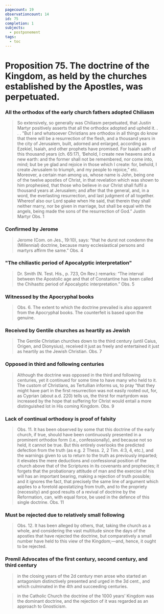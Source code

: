 ```yaml
---
pagecount: 19
observationcount: 14
id: 75
completion: 1
subjects:
  - postponement
tags:
  - toc
---
```

# Proposition 75. The doctrine of the Kingdom, as held by the churches established by the Apostles, was perpetuated.
### All the orthodox of the early church fathers adopted Chiliasm
>So extensively, so generally was Chiliasm perpetuated, that Justin Martyr positively asserts that all the orthodox adopted and upheld it.
> . . .
>"But I and whatsoever Christians are orthodox in all things do know that there will be a resurrection of the flesh, and a thousand years in the city of Jerusalem, built, adorned and enlarged, according as Ezekiel, Isaiah, and other prophets have promised. For Isaiah saith of this thousand years (ch. 65:17), ‘Behold, I create new heavens and a new earth: and the former shall not be remembered, nor come into, mind; but be ye glad and rejoice in those which I create: for, behold, I create Jerusalem to triumph, and my people to rejoice,” etc. Moreover, a certain man among us, whose name is John, being one of the twelve apostles of Christ, in that revelation which was shown to him prophesied, that those who believe in our Christ shall fulfil a thousand years at Jerusalem; and after that the general, and, in a word, the everlasting resurrection, and last judgment of all together. Whereof also our Lord spake when He said, that therein they shall neither marry, nor be given in marriage, but shall be equal with the angels, being made the sons of the resurrection of God.”
>Justin Martyr Obs. 1
### Confirmed by Jerome
>Jerome (Com. on Jes., 19:10), says: “that he durst not condemn the (Millennial) doctrine, because many ecclesiastical persons and martyrs affirm the same.”
>Obs. 4
### "The chiliastic period of Apocalyptic interpretation"
>Dr. Smith (N. Test. His., p. 723, On Rev.) remarks: “The interval between the Apostolic age and that of Constantine has been called the Chihasttc period of Apocalyptic interpretation.”
>Obs. 5
### Witnessed by the Apocryphal books
>Obs. 6. The extent to which the doctrine prevailed is also apparent from the Apocryphal books. The counterfeit is based upon the genuine.
### Received by Gentile churches as heartily as Jewish
>The Gentile Christian churches down to the third century (until Caius, Origen, and Dionysius), received it just as freely and entertained it just as heartily as the Jewish Christian.
>Obs. 7
### Opposed in third and following centuries
>Although the doctrine was opposed in the third and following centuries, yet it continued for some time to have many who held to it. The custom of Christians, as Tertullian informs us, to pray “that they might have part in the first resurrection was not easily rooted out, for, as Cyprian (about a.d. 220) tells us, the thirst for martyrdom was increased by the hope that suffering for Christ would entail a more distinguished lot in His coming Kingdom.
>Obs. 9
### Lack of continual orthodoxy is proof of falsity
>Obs. 11. It has been observed by some that this doctrine of the early church, if true, should have been continuously presented in a prominent orthodox form (i.e., confessionally), and because not so held, it cannot be true. But this entirely overlooks the predicted defection from the truth (as e.g. 2 Thess. 2, 2 Tim. 4:3, 4, etc.), and the warnings given to us to return to the truth as previously imparted; it elevates the mere deductions and confessional position of the church above that of the Scriptures in its covenants and prophecies; it forgets that the probationary attitude of man and the exercise of his will has an important bearing, making a rejection of truth possible; and it ignores the fact, that precisely the same line of argument which applies to a foretold apostatizing from truth, and to the propriety (necessity) and good results of a revival of doctrine by the Reformation, can, with equal force, be used in the defence of this single doctrine.
>Obs. 11
### Must be rejected due to relatively small following
>Obs. 12. It has been alleged by others, that, taking the church as a whole, and considering the vast multitude since the days of the apostles that have rejected the doctrine, but comparatively a small number have held to this view of the Kingdom;—and, hence, it ought to be rejected.


### Premil Advocates of the first century, second century, and third century


>in the closing years of the 2d century men arose who started an antagonism distinctively presented and urged in the 3d cent., and which culminated in the 4th and succeeding centuries.

>in the Catholic Church the doctrine of the 1000 years’ Kingdom was the dominant doctrine, and the rejection of it was regarded as an approach to Gnosticism.

